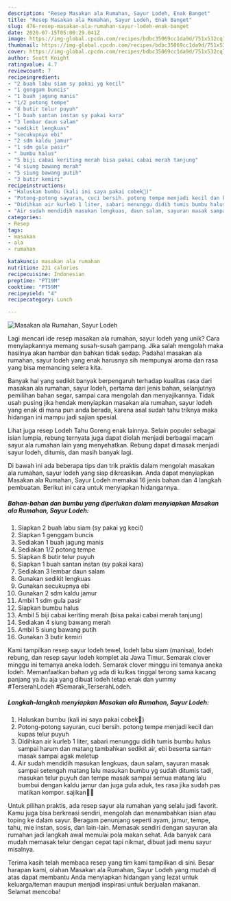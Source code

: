 ```yaml
---
description: "Resep Masakan ala Rumahan, Sayur Lodeh, Enak Banget"
title: "Resep Masakan ala Rumahan, Sayur Lodeh, Enak Banget"
slug: 476-resep-masakan-ala-rumahan-sayur-lodeh-enak-banget
date: 2020-07-15T05:00:29.041Z
image: https://img-global.cpcdn.com/recipes/bdbc35069cc1da9d/751x532cq70/masakan-ala-rumahan-sayur-lodeh-foto-resep-utama.jpg
thumbnail: https://img-global.cpcdn.com/recipes/bdbc35069cc1da9d/751x532cq70/masakan-ala-rumahan-sayur-lodeh-foto-resep-utama.jpg
cover: https://img-global.cpcdn.com/recipes/bdbc35069cc1da9d/751x532cq70/masakan-ala-rumahan-sayur-lodeh-foto-resep-utama.jpg
author: Scott Knight
ratingvalue: 4.7
reviewcount: 7
recipeingredient:
- "2 buah labu siam sy pakai yg kecil"
- "1 genggam buncis"
- "1 buah jagung manis"
- "1/2 potong tempe"
- "8 butir telur puyuh"
- "1 buah santan instan sy pakai kara"
- "3 lembar daun salam"
- "sedikit lengkuas"
- "secukupnya ebi"
- "2 sdm kaldu jamur"
- "1 sdm gula pasir"
- " bumbu halus"
- "5 biji cabai keriting merah bisa pakai cabai merah tanjung"
- "4 siung bawang merah"
- "5 siung bawang putih"
- "3 butir kemiri"
recipeinstructions:
- "Haluskan bumbu (kali ini saya pakai cobek😬)"
- "Potong-potong sayuran, cuci bersih. potong tempe menjadi kecil dan kupas telur puyuh"
- "Didihkan air kurleb 1 liter, sabari menunggu didih tumis bumbu halus sampai harum dan matang tambahkan sedikit air, ebi beserta santan masak sampai agak meletup"
- "Air sudah mendidih masukan lengkuas, daun salam, sayuran masak sampai setengah matang lalu masukan bumbu yg sudah ditumis tadi, masukan telur puyuh dan tempe masak sampai semua matang lalu bumbui dengan kaldu jamur dan juga gula aduk, tes rasa jika sudah pas matikan kompor. sajikan🤗🤗"
categories:
- Resep
tags:
- masakan
- ala
- rumahan

katakunci: masakan ala rumahan 
nutrition: 231 calories
recipecuisine: Indonesian
preptime: "PT19M"
cooktime: "PT59M"
recipeyield: "4"
recipecategory: Lunch

---
```



![Masakan ala Rumahan, Sayur Lodeh](https://img-global.cpcdn.com/recipes/bdbc35069cc1da9d/751x532cq70/masakan-ala-rumahan-sayur-lodeh-foto-resep-utama.jpg)

Lagi mencari ide resep masakan ala rumahan, sayur lodeh yang unik? Cara menyiapkannya memang susah-susah gampang. Jika salah mengolah maka hasilnya akan hambar dan bahkan tidak sedap. Padahal masakan ala rumahan, sayur lodeh yang enak harusnya sih mempunyai aroma dan rasa yang bisa memancing selera kita.

Banyak hal yang sedikit banyak berpengaruh terhadap kualitas rasa dari masakan ala rumahan, sayur lodeh, pertama dari jenis bahan, selanjutnya pemilihan bahan segar, sampai cara mengolah dan menyajikannya. Tidak usah pusing jika hendak menyiapkan masakan ala rumahan, sayur lodeh yang enak di mana pun anda berada, karena asal sudah tahu triknya maka hidangan ini mampu jadi sajian spesial.

Lihat juga resep Lodeh Tahu Goreng enak lainnya. Selain populer sebagai isian lumpia, rebung ternyata juga dapat diolah menjadi berbagai macam sayur ala rumahan lain yang menyehatkan. Rebung dapat dimasak menjadi sayur lodeh, ditumis, dan masih banyak lagi.


Di bawah ini ada beberapa tips dan trik praktis dalam mengolah masakan ala rumahan, sayur lodeh yang siap dikreasikan. Anda dapat menyiapkan Masakan ala Rumahan, Sayur Lodeh memakai 16 jenis bahan dan 4 langkah pembuatan. Berikut ini cara untuk menyiapkan hidangannya.

<!--inarticleads1-->

##### Bahan-bahan dan bumbu yang diperlukan dalam menyiapkan Masakan ala Rumahan, Sayur Lodeh:

1. Siapkan 2 buah labu siam (sy pakai yg kecil)
1. Siapkan 1 genggam buncis
1. Sediakan 1 buah jagung manis
1. Sediakan 1/2 potong tempe
1. Siapkan 8 butir telur puyuh
1. Siapkan 1 buah santan instan (sy pakai kara)
1. Sediakan 3 lembar daun salam
1. Gunakan sedikit lengkuas
1. Gunakan secukupnya ebi
1. Gunakan 2 sdm kaldu jamur
1. Ambil 1 sdm gula pasir
1. Siapkan  bumbu halus
1. Ambil 5 biji cabai keriting merah (bisa pakai cabai merah tanjung)
1. Sediakan 4 siung bawang merah
1. Ambil 5 siung bawang putih
1. Gunakan 3 butir kemiri


Kami tampilkan resep sayur lodeh tewel, lodeh labu siam (manisa), lodeh rebung, dan resep sayur lodeh komplet ala Jawa Timur. Semarak clover minggu ini temanya aneka lodeh. Semarak clover minggu ini temanya aneka lodeh. Memanfaatkan bahan yg ada di kulkas tinggal terong sama kacang panjang ya itu aja yang dibuat lodeh tetap enak dan yummy #TerserahLodeh #Semarak_TerserahLodeh. 

<!--inarticleads2-->

##### Langkah-langkah menyiapkan Masakan ala Rumahan, Sayur Lodeh:

1. Haluskan bumbu (kali ini saya pakai cobek😬)
1. Potong-potong sayuran, cuci bersih. potong tempe menjadi kecil dan kupas telur puyuh
1. Didihkan air kurleb 1 liter, sabari menunggu didih tumis bumbu halus sampai harum dan matang tambahkan sedikit air, ebi beserta santan masak sampai agak meletup
1. Air sudah mendidih masukan lengkuas, daun salam, sayuran masak sampai setengah matang lalu masukan bumbu yg sudah ditumis tadi, masukan telur puyuh dan tempe masak sampai semua matang lalu bumbui dengan kaldu jamur dan juga gula aduk, tes rasa jika sudah pas matikan kompor. sajikan🤗🤗


Untuk pilihan praktis, ada resep sayur ala rumahan yang selalu jadi favorit. Kamu juga bisa berkreasi sendiri, mengolah dan menambahkan isian atau toping ke dalam sayur. Beragam penunjang seperti ayam, jamur, tempe, tahu, mie instan, sosis, dan lain-lain. Memasak sendiri dengan sayuran ala rumahan jadi langkah awal memulai pola makan sehat. Ada banyak cara mudah memasak telur dengan cepat tapi nikmat, dibuat jadi menu sayur misalnya. 

Terima kasih telah membaca resep yang tim kami tampilkan di sini. Besar harapan kami, olahan Masakan ala Rumahan, Sayur Lodeh yang mudah di atas dapat membantu Anda menyiapkan hidangan yang lezat untuk keluarga/teman maupun menjadi inspirasi untuk berjualan makanan. Selamat mencoba!
